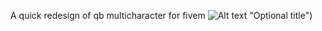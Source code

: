 A quick redesign of qb multicharacter for fivem
![Alt text](https://i.imgur.com/O8bvD2N.png) "Optional title")

